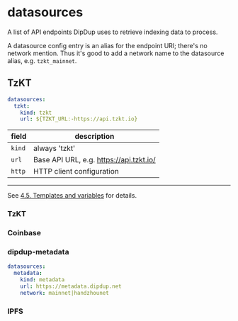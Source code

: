 # datasources

A list of API endpoints DipDup uses to retrieve indexing data to process.

A datasource config entry is an alias for the endpoint URI; there's no network mention. Thus it's good to add a network name to the datasource alias, e.g. `tzkt_mainnet`.

## TzKT

```yaml
datasources:
  tzkt:
    kind: tzkt
    url: ${TZKT_URL:-https://api.tzkt.io}
```

| field | description |
| - | - |
| `kind` | always 'tzkt' |
| `url` | Base API URL, e.g. https://api.tzkt.io/ |
| `http` | HTTP client configuration |

-------------------------

 See [4.5. Templates and variables](../getting-started/templates-and-variables.md) for details.

### TzKT


### Coinbase


### dipdup-metadata

```yaml
datasources:
  metadata:
    kind: metadata
    url: https://metadata.dipdup.net
    network: mainnet|handzhounet
```

### IPFS

